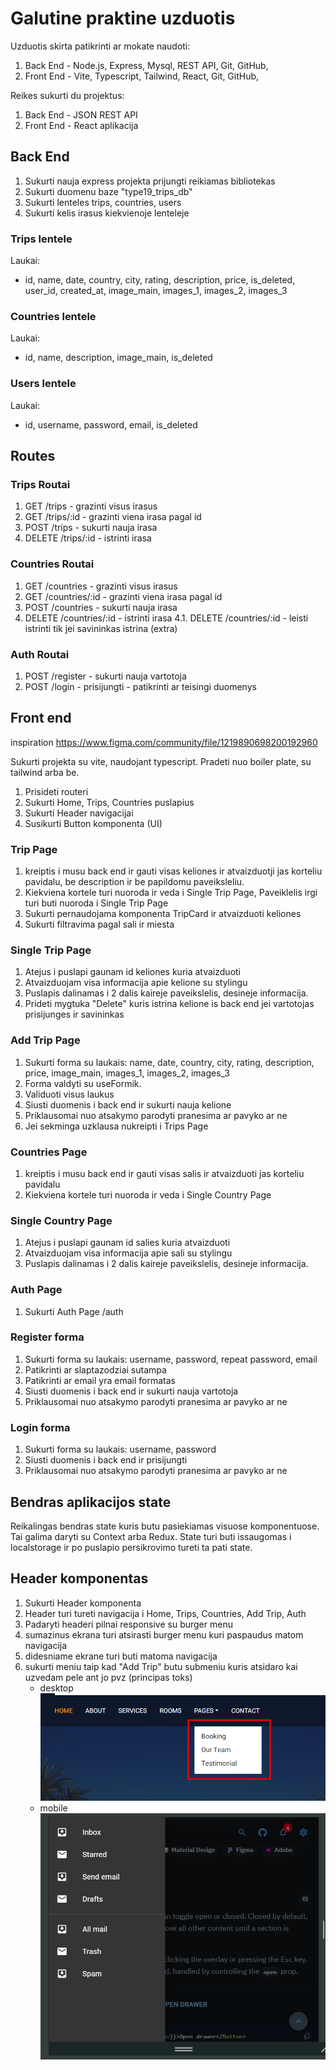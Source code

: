 # Galutine praktine uzduotis

Uzduotis skirta patikrinti ar mokate naudoti:

1. Back End - Node.js, Express, Mysql, REST API, Git, GitHub,
2. Front End - Vite, Typescript, Tailwind, React, Git, GitHub,

Reikes sukurti du projektus:

1. Back End - JSON REST API
2. Front End - React aplikacija

## Back End

1. Sukurti nauja express projekta prijungti reikiamas bibliotekas
2. Sukurti duomenu baze "type19_trips_db"
3. Sukurti lenteles trips, countries, users
4. Sukurti kelis irasus kiekvienoje lenteleje

### Trips lentele

Laukai:

- id, name, date, country, city, rating, description, price, is_deleted, user_id, created_at, image_main, images_1, images_2, images_3

### Countries lentele

Laukai:

- id, name, description, image_main, is_deleted

### Users lentele

Laukai:

- id, username, password, email, is_deleted

## Routes

### Trips Routai

1. GET /trips - grazinti visus irasus
2. GET /trips/:id - grazinti viena irasa pagal id
3. POST /trips - sukurti nauja irasa
4. DELETE /trips/:id - istrinti irasa

### Countries Routai

1. GET /countries - grazinti visus irasus
2. GET /countries/:id - grazinti viena irasa pagal id
3. POST /countries - sukurti nauja irasa
4. DELETE /countries/:id - istrinti irasa
   4.1. DELETE /countries/:id - leisti istrinti tik jei savininkas istrina (extra)

### Auth Routai

1. POST /register - sukurti nauja vartotoja
2. POST /login - prisijungti - patikrinti ar teisingi duomenys

## Front end

inspiration https://www.figma.com/community/file/1219890698200192960

Sukurti projekta su vite, naudojant typescript.
Pradeti nuo boiler plate, su tailwind arba be.

1. Prisideti routeri
2. Sukurti Home, Trips, Countries puslapius
3. Sukurti Header navigacijai
4. Susikurti Button komponenta (UI)

### Trip Page

1. kreiptis i musu back end ir gauti visas keliones ir atvaizduotji jas korteliu pavidalu, be description ir be papildomu paveiksleliu.
2. Kiekviena kortele turi nuoroda ir veda i Single Trip Page, Paveiklelis irgi turi buti nuoroda i Single Trip Page
3. Sukurti pernaudojama komponenta TripCard ir atvaizduoti keliones
4. Sukurti filtravima pagal sali ir miesta

### Single Trip Page

1. Atejus i puslapi gaunam id keliones kuria atvaizduoti
2. Atvaizduojam visa informacija apie kelione su stylingu
3. Puslapis dalinamas i 2 dalis kaireje paveikslelis, desineje informacija.
4. Prideti mygtuka "Delete" kuris istrina kelione is back end jei vartotojas prisijunges ir savininkas

### Add Trip Page

1. Sukurti forma su laukais: name, date, country, city, rating, description, price, image_main, images_1, images_2, images_3
2. Forma valdyti su useFormik.
3. Validuoti visus laukus
4. Siusti duomenis i back end ir sukurti nauja kelione
5. Priklausomai nuo atsakymo parodyti pranesima ar pavyko ar ne
6. Jei sekminga uzklausa nukreipti i Trips Page

### Countries Page

1. kreiptis i musu back end ir gauti visas salis ir atvaizduoti jas korteliu pavidalu
2. Kiekviena kortele turi nuoroda ir veda i Single Country Page

### Single Country Page

1. Atejus i puslapi gaunam id salies kuria atvaizduoti
2. Atvaizduojam visa informacija apie sali su stylingu
3. Puslapis dalinamas i 2 dalis kaireje paveikslelis, desineje informacija.

### Auth Page

1. Sukurti Auth Page /auth

### Register forma

1. Sukurti forma su laukais: username, password, repeat password, email
2. Patikrinti ar slaptazodziai sutampa
3. Patikrinti ar email yra email formatas
4. Siusti duomenis i back end ir sukurti nauja vartotoja
5. Priklausomai nuo atsakymo parodyti pranesima ar pavyko ar ne

### Login forma

1. Sukurti forma su laukais: username, password
2. Siusti duomenis i back end ir prisijungti
3. Priklausomai nuo atsakymo parodyti pranesima ar pavyko ar ne

## Bendras aplikacijos state

Reikalingas bendras state kuris butu pasiekiamas visuose komponentuose.
Tai galima daryti su Context arba Redux.
State turi buti issaugomas i localstorage ir po puslapio persikrovimo tureti ta pati state.

## Header komponentas

1. Sukurti Header komponenta
2. Header turi tureti navigacija i Home, Trips, Countries, Add Trip, Auth
3. Padaryti headeri pilnai responsive su burger menu
4. sumazinus ekrana turi atsirasti burger menu kuri paspaudus matom navigacija
5. didesniame ekrane turi buti matoma navigacija
6. sukurti meniu taip kad "Add Trip" butu submeniu kuris atsidaro kai uzvedam pele ant jo
   pvz (principas toks)
   - desktop
     ![](assets/2024-03-15-12-56-03.png)
   - mobile
     ![](assets/2024-03-15-12-59-05.png)
